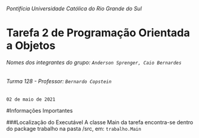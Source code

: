 ###### Pontifícia Universidade Católica do Rio Grande do Sul

# Tarefa 2 de Programação Orientada a Objetos

###### Nomes dos integrantes do grupo: `Anderson Sprenger, Caio Bernardes`

###### Turma 128 - Professor: `Bernardo Copstein`

`02 de maio de 2021`

#Informações Importantes

###Localização do Executável
A classe Main da tarefa encontra-se dentro do package trabalho na pasta /src, em: `trabalho.Main`
